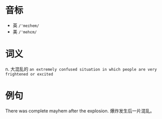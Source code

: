 # 音标

- 英 `/'meɪhem/`
- 美 `/'mehɛm/`

# 词义

n. 大混乱的
`an extremely confused situation in which people are very frightened or excited`

# 例句

There was complete mayhem after the explosion.
爆炸发生后一片混乱。


